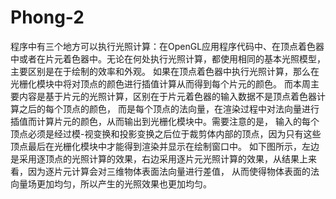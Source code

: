 # Phong-2
程序中有三个地方可以执行光照计算：在OpenGL应用程序代码中、在顶点着色器中或者在片元着色器中。无论在何处执行光照计算，都使用相同的基本光照模型，主要区别是在于绘制的效率和外观。
如果在顶点着色器中执行光照计算，那么在光栅化模块中将对顶点的颜色进行插值计算从而得到每个片元的颜色。
而本周主要内容是基于片元的光照计算，区别在于片元着色器的输入数据不是顶点着色器计算之后的每个顶点的颜色，
而是每个顶点的法向量，在渲染过程中对法向量进行插值而计算片元的颜色，从而输出到光栅化模块中。需要注意的是，
输入的每个顶点必须是经过模-视变换和投影变换之后位于裁剪体内部的顶点，因为只有这些顶点最后在光栅化模块中才能得到渲染并显示在绘制窗口中。
如下图所示，左边是采用逐顶点的光照计算的效果，右边采用逐片元光照计算的效果，从结果上来看，因为逐片元计算会对三维物体表面法向量进行差值，
从而使得物体表面的法向量场更加均匀，所以产生的光照效果也更加均匀。
 
